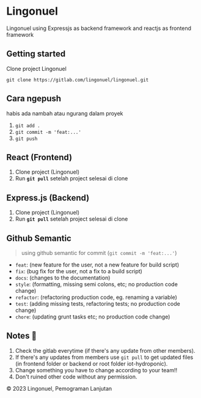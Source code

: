 # Lingonuel

Lingonuel using Expressjs as backend framework and reactjs as frontend framework

## Getting started

Clone project Lingonuel

``git clone https://gitlab.com/lingonuel/lingonuel.git``

## Cara ngepush

habis ada nambah atau ngurang dalam proyek

1. ``git add .``
2. ``git commit -m 'feat:...'``
3. ``git push``

## React (Frontend)

1. Clone project (Lingonuel)
2. Run **`git pull`** setelah project selesai di clone

## Express.js (Backend)

1. Clone project (Lingonuel)
2. Run **`git pull`** setelah project selesai di clone

## Github Semantic
>
> using github semantic for commit (``git commit -m 'feat:...'``)

- `feat`: (new feature for the user, not a new feature for build script)
- `fix`: (bug fix for the user, not a fix to a build script)
- `docs`: (changes to the documentation)
- `style`: (formatting, missing semi colons, etc; no production code change)
- `refactor`: (refactoring production code, eg. renaming a variable)
- `test`: (adding missing tests, refactoring tests; no production code change)
- `chore`: (updating grunt tasks etc; no production code change)

## Notes 📝

1. Check the gitlab everytime (if there's any update from other members).
2. If there's any updates from members use ``git pull`` to get updated files (in frontend folder or backend or root folder iot-hydroponic).
3. Change something you have to change according to your team!!
4. Don't ruined other code without any permission.

&copy; 2023 Lingonuel, Pemograman Lanjutan
